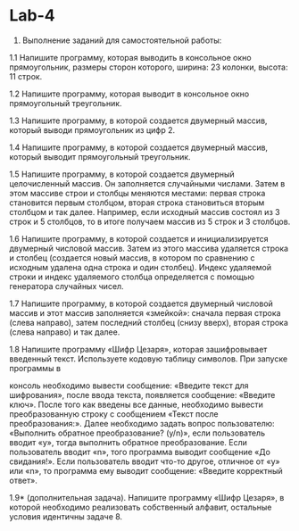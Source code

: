 # Lab-4
1. Выполнение заданий для самостоятельной работы:

1.1 Напишите программу, которая выводить в консольное окно прямоугольник, размеры сторон которого, ширина: 23 колонки, высота: 11 строк.

1.2 Напишите программу, которая выводит в консольное окно прямоугольный треугольник.

1.3 Напишите программу, в которой создается двумерный массив, который выводи прямоугольник из цифр 2.

1.4 Напишите программу, в которой создается двумерный массив, который выводит прямоугольный треугольник.

1.5 Напишите программу, в которой создается двумерный целочисленный массив. Он заполняется случайными числами. Затем в этом массиве строи и столбцы меняются местами: первая строка становится первым столбцом, вторая строка становиться вторым столбцом и так далее. Например, если исходный массив состоял из 3 строк и 5 столбцов, то в итоге получаем массив из 5 строк и 3 столбцов.

1.6 Напишите программу, в которой создается и инициализируется двумерный числовой массив. Затем из этого массива удаляется строка и столбец (создается новый массив, в котором по сравнению с исходным удалена одна строка и один столбец). Индекс удаляемой строки и индекс удаляемого столбца определяется с помощью генератора случайных чисел.

1.7 Напишите программу, в которой создается двумерный числовой массив и этот массив заполняется «змейкой»: сначала первая строка (слева направо), затем последний столбец (снизу вверх), вторая строка (слева направо) и так далее.

1.8 Напишите программу «Шифр Цезаря», которая зашифровывает введенный текст. Используете кодовую таблицу символов. При запуске программы в

консоль необходимо вывести сообщение: «Введите текст для шифрования», после ввода текста, появляется сообщение: «Введите ключ». После того как введены все данные, необходимо вывести преобразованную строку с сообщением «Текст после преобразования:». Далее необходимо задать вопрос пользователю: «Выполнить обратное преобразование? (y/n)», если пользователь вводит «y», тогда выполнить обратное преобразование. Если пользователь вводит «n», того программа выводит сообщение «До свидания!». Если пользователь вводит что-то другое, отличное от «y» или «n», то программа ему выводит сообщение: «Введите корректный ответ».

1.9* (дополнительная задача). Напишите программу «Шифр Цезаря», в которой необходимо реализовать собственный алфавит, остальные условия идентичны задаче 8.
